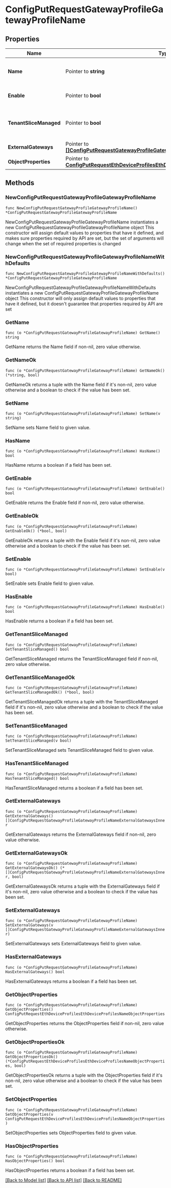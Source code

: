 # ConfigPutRequestGatewayProfileGatewayProfileName

## Properties

Name | Type | Description | Notes
------------ | ------------- | ------------- | -------------
**Name** | Pointer to **string** | Object Name. Must be unique. | [optional] [default to ""]
**Enable** | Pointer to **bool** | Enable object. | [optional] [default to false]
**TenantSliceManaged** | Pointer to **bool** | Profiles that Tenant Slice creates and manages | [optional] [default to false]
**ExternalGateways** | Pointer to [**[]ConfigPutRequestGatewayProfileGatewayProfileNameExternalGatewaysInner**](ConfigPutRequestGatewayProfileGatewayProfileNameExternalGatewaysInner.md) |  | [optional] 
**ObjectProperties** | Pointer to [**ConfigPutRequestEthDeviceProfilesEthDeviceProfilesNameObjectProperties**](ConfigPutRequestEthDeviceProfilesEthDeviceProfilesNameObjectProperties.md) |  | [optional] 

## Methods

### NewConfigPutRequestGatewayProfileGatewayProfileName

`func NewConfigPutRequestGatewayProfileGatewayProfileName() *ConfigPutRequestGatewayProfileGatewayProfileName`

NewConfigPutRequestGatewayProfileGatewayProfileName instantiates a new ConfigPutRequestGatewayProfileGatewayProfileName object
This constructor will assign default values to properties that have it defined,
and makes sure properties required by API are set, but the set of arguments
will change when the set of required properties is changed

### NewConfigPutRequestGatewayProfileGatewayProfileNameWithDefaults

`func NewConfigPutRequestGatewayProfileGatewayProfileNameWithDefaults() *ConfigPutRequestGatewayProfileGatewayProfileName`

NewConfigPutRequestGatewayProfileGatewayProfileNameWithDefaults instantiates a new ConfigPutRequestGatewayProfileGatewayProfileName object
This constructor will only assign default values to properties that have it defined,
but it doesn't guarantee that properties required by API are set

### GetName

`func (o *ConfigPutRequestGatewayProfileGatewayProfileName) GetName() string`

GetName returns the Name field if non-nil, zero value otherwise.

### GetNameOk

`func (o *ConfigPutRequestGatewayProfileGatewayProfileName) GetNameOk() (*string, bool)`

GetNameOk returns a tuple with the Name field if it's non-nil, zero value otherwise
and a boolean to check if the value has been set.

### SetName

`func (o *ConfigPutRequestGatewayProfileGatewayProfileName) SetName(v string)`

SetName sets Name field to given value.

### HasName

`func (o *ConfigPutRequestGatewayProfileGatewayProfileName) HasName() bool`

HasName returns a boolean if a field has been set.

### GetEnable

`func (o *ConfigPutRequestGatewayProfileGatewayProfileName) GetEnable() bool`

GetEnable returns the Enable field if non-nil, zero value otherwise.

### GetEnableOk

`func (o *ConfigPutRequestGatewayProfileGatewayProfileName) GetEnableOk() (*bool, bool)`

GetEnableOk returns a tuple with the Enable field if it's non-nil, zero value otherwise
and a boolean to check if the value has been set.

### SetEnable

`func (o *ConfigPutRequestGatewayProfileGatewayProfileName) SetEnable(v bool)`

SetEnable sets Enable field to given value.

### HasEnable

`func (o *ConfigPutRequestGatewayProfileGatewayProfileName) HasEnable() bool`

HasEnable returns a boolean if a field has been set.

### GetTenantSliceManaged

`func (o *ConfigPutRequestGatewayProfileGatewayProfileName) GetTenantSliceManaged() bool`

GetTenantSliceManaged returns the TenantSliceManaged field if non-nil, zero value otherwise.

### GetTenantSliceManagedOk

`func (o *ConfigPutRequestGatewayProfileGatewayProfileName) GetTenantSliceManagedOk() (*bool, bool)`

GetTenantSliceManagedOk returns a tuple with the TenantSliceManaged field if it's non-nil, zero value otherwise
and a boolean to check if the value has been set.

### SetTenantSliceManaged

`func (o *ConfigPutRequestGatewayProfileGatewayProfileName) SetTenantSliceManaged(v bool)`

SetTenantSliceManaged sets TenantSliceManaged field to given value.

### HasTenantSliceManaged

`func (o *ConfigPutRequestGatewayProfileGatewayProfileName) HasTenantSliceManaged() bool`

HasTenantSliceManaged returns a boolean if a field has been set.

### GetExternalGateways

`func (o *ConfigPutRequestGatewayProfileGatewayProfileName) GetExternalGateways() []ConfigPutRequestGatewayProfileGatewayProfileNameExternalGatewaysInner`

GetExternalGateways returns the ExternalGateways field if non-nil, zero value otherwise.

### GetExternalGatewaysOk

`func (o *ConfigPutRequestGatewayProfileGatewayProfileName) GetExternalGatewaysOk() (*[]ConfigPutRequestGatewayProfileGatewayProfileNameExternalGatewaysInner, bool)`

GetExternalGatewaysOk returns a tuple with the ExternalGateways field if it's non-nil, zero value otherwise
and a boolean to check if the value has been set.

### SetExternalGateways

`func (o *ConfigPutRequestGatewayProfileGatewayProfileName) SetExternalGateways(v []ConfigPutRequestGatewayProfileGatewayProfileNameExternalGatewaysInner)`

SetExternalGateways sets ExternalGateways field to given value.

### HasExternalGateways

`func (o *ConfigPutRequestGatewayProfileGatewayProfileName) HasExternalGateways() bool`

HasExternalGateways returns a boolean if a field has been set.

### GetObjectProperties

`func (o *ConfigPutRequestGatewayProfileGatewayProfileName) GetObjectProperties() ConfigPutRequestEthDeviceProfilesEthDeviceProfilesNameObjectProperties`

GetObjectProperties returns the ObjectProperties field if non-nil, zero value otherwise.

### GetObjectPropertiesOk

`func (o *ConfigPutRequestGatewayProfileGatewayProfileName) GetObjectPropertiesOk() (*ConfigPutRequestEthDeviceProfilesEthDeviceProfilesNameObjectProperties, bool)`

GetObjectPropertiesOk returns a tuple with the ObjectProperties field if it's non-nil, zero value otherwise
and a boolean to check if the value has been set.

### SetObjectProperties

`func (o *ConfigPutRequestGatewayProfileGatewayProfileName) SetObjectProperties(v ConfigPutRequestEthDeviceProfilesEthDeviceProfilesNameObjectProperties)`

SetObjectProperties sets ObjectProperties field to given value.

### HasObjectProperties

`func (o *ConfigPutRequestGatewayProfileGatewayProfileName) HasObjectProperties() bool`

HasObjectProperties returns a boolean if a field has been set.


[[Back to Model list]](../README.md#documentation-for-models) [[Back to API list]](../README.md#documentation-for-api-endpoints) [[Back to README]](../README.md)


